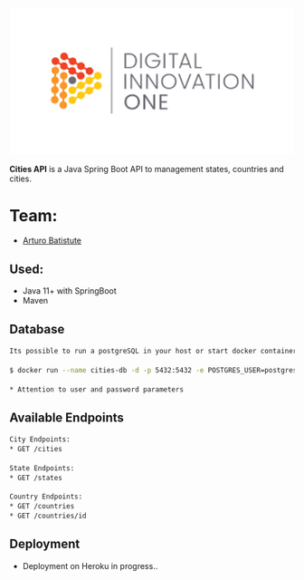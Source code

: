 <p align="center">
    <img width="500" height="auto" src="dio.png" alt="PHP Censor" />
</p>

**Cities API** is a Java Spring Boot API to management states, countries and cities.

# Team:

- [Arturo Batistute](https://github.com/ArturoBatistute)


## Used:

* Java 11+ with SpringBoot
* Maven

## Database

```bash
Its possible to run a postgreSQL in your host or start docker container with PostgreSQL using the following command?

$ docker run --name cities-db -d -p 5432:5432 -e POSTGRES_USER=postgres_user_city -e POSTGRES_PASSWORD=super_password -e POSTGRES_DB=cities postgres

* Attention to user and password parameters
```

## Available Endpoints

```bash
City Endpoints:
* GET /cities

State Endpoints:
* GET /states

Country Endpoints:
* GET /countries
* GET /countries/id

```

## Deployment

* Deployment on Heroku in progress..


